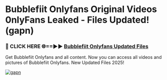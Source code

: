 # Bubblefiit Onlyfans Original Videos 0nlyFans Leaked - Files Updated! (gapn)

<h3>🔴 CLICK HERE 🌐==►► <a href="https://tinyurl.com/ehrbuxhb" rel="nofollow">Bubblefiit Onlyfans Updated Files</a></h3>

Get Bubblefiit Onlyfans and all content. Now you can access all videos and pictures of Bubblefiit Onlyfans. New Updated Files 2025!

[![gapn](https://i.imgur.com/lVYEuWS.gif)](https://tinyurl.com/ehrbuxhb)
